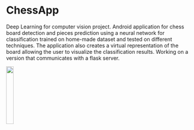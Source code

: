 # ChessApp
Deep Learning for computer vision project. Android application for chess board detection and pieces prediction using a neural network for classification trained on home-made dataset and tested on different techniques. The application also creates a virtual representation of the board allowing the user to visualize the classification results. Working on a version that communicates with a flask server.

<img src="/img/Demo.gif" width="20%" height="20%"/>


